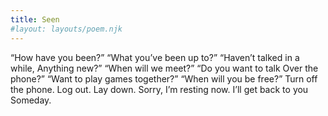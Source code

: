 ```yaml
---
title: Seen
#layout: layouts/poem.njk
---
```


“How have you been?”
“What you’ve been up to?”
“Haven’t talked in a while,
Anything new?”
“When will we meet?”
“Do you want to talk
Over the phone?”
“Want to play games together?”
“When will you be free?”
Turn off the phone.
Log out.
Lay down.
Sorry, I’m resting now.
I’ll get back to you
Someday.
